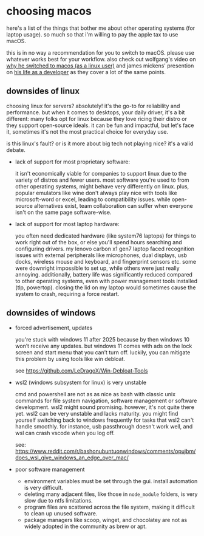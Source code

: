 # choosing macos

here's a list of the things that bother me about other operating systems (for laptop usage). so much so that i'm willing to pay the apple tax to use macOS.

this is in no way a recommendation for you to switch to macOS. please use whatever works best for your workflow. also check out wolfgang's video on [why he switched to macos (as a linux user)](https://www.youtube.com/watch?v=X0DIHlnD_S0) and james mickens' presention on [his life as a developer](https://youtu.be/7Nj9ZjwOdFQ?si=mhz86GWUVsvk6sPe&t=1009) as they cover a lot of the same points.

## downsides of linux

choosing linux for servers? absolutely! it's the go-to for reliability and performance. but when it comes to desktops, your daily driver, it's a bit different: many folks opt for linux because they love ricing their distro or they support open-source ideals. it can be fun and impactful, but let's face it, sometimes it's not the most practical choice for everyday use.

is this linux's fault? or is it more about big tech not playing nice? it's a valid debate.

- lack of support for most proprietary software:

     it isn't economically viable for companies to support linux due to the variety of distros and fewer users. most software you're used to from other operating systems, might behave very differently on linux. plus, popular emulators like wine don't always play nice with tools like microsoft-word or excel, leading to compatibility issues. while open-source alternatives exist, team collaboration can suffer when everyone isn't on the same page software-wise.

- lack of support for most laptop hardware:

     you often need dedicated hardware (like system76 laptops) for things to work right out of the box, or else you'll spend hours searching and configuring drivers. my lenovo carbon x1 gen7 laptop faced recognition issues with external peripherals like microphones, dual displays, usb docks, wireless mouse and keyboard, and fingerprint sensors etc. some were downright impossible to set up, while others were just really annoying. additionally, battery life was significantly reduced compared to other operating systems, even with power management tools installed (tlp, powertop). closing the lid on my laptop would sometimes cause the system to crash, requiring a force restart.

## downsides of windows

- forced advertisement, updates

     you're stuck with windows 11 after 2025 because by then windows 10 won’t receive any updates. but windows 11 comes with ads on the lock screen and start menu that you can’t turn off. luckily, you can mitigate this problem by using tools like win debloat.

     see https://github.com/LeDragoX/Win-Debloat-Tools

- wsl2 (windows subsystem for linux) is very unstable

     cmd and powershell are not as as nice as bash with classic unix commands for file system navigation, software management or software development. wsl2 might sound promising. however, it's not quite there yet. wsl2 can be very unstable and lacks maturity. you might find yourself switching back to windows frequently for tasks that wsl2 can't handle smoothly. for instance, usb passthrough doesn't work well, and wsl can crash vscode when you log off.
  
     see: https://www.reddit.com/r/bashonubuntuonwindows/comments/opujbm/does_wsl_give_windows_an_edge_over_mac/

- poor software management

   - environment variables must be set through the gui. install automation is very difficult.
   - deleting many adjacent files, like those in `node_module` folders, is very slow due to ntfs limitations.
   - program files are scattered across the file system, making it difficult to clean up unused software.
   - package managers like scoop, winget, and chocolatey are not as widely adopted in the community as brew or apt.

